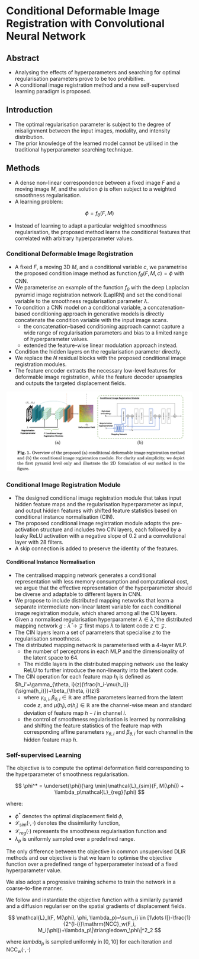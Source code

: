 # Conditional Deformable Image Registration with Convolutional Neural Network

## Abstract

- Analysing the effects of hyperparameters and searching for optimal regularisation parameters prove to be too prohibitive.
- A conditional image registration method and a new self-supervised learning paradigm is proposed.

## Introduction

- The optimal regularisation parameter is subject to the degree of misalignment between the input images, modality, and intensity distribution.
- The prior knowledge of the learned model cannot be utilised in the traditional hyperparameter searching technique.

## Methods

- A dense non-linear correspondence between a fixed image $F$ and a moving image $M$, and the solution $\phi$ is often subject to a weighted smoothness regularisation.
- A learning problem:

$$
\phi = f_\theta(F, M)
$$

- Instead of learning to adapt a particular weighted smoothness regularisation, the proposed method learns the conditional features that correlated with arbitrary hyperparameter values.


### Conditional Deformable Image Registration

- A fixed $F$, a moving 3D $M$, and a conditional variable $c$, we parametrise the proposed condition image method as function $f_\theta(F, M, c) = \phi$ with CNN.
- We parameterise an example of the function $f_\theta$ with the deep Laplacian pyramid image registration network (LapIRN) and set the conditional variable to the smoothness regularisation parameter $\lambda$.
- To condition a CNN model on a conditional variable, a concatenation-based conditioning approach in generative models is directly concatenate the condition variable with the input image scans.
	- the concatenation-based conditioning approach cannot capture a wide range of regularisation parameters and bias to a limited range of hyperparameter values.
	- extended the feature-wise linear modulation approach instead.
- Condition the hidden layers on the regularisation parameter directly.
- We replace the $N$ residual blocks with the proposed conditional image registration modules.
- The feature encoder extracts the necessary low-level features for deformable image registration, while the feature decoder upsamples and outputs the targeted displacement fields.

![CDIRCNN.png](../_media/CDIRCNN.png)

### Conditional Image Registration Module

- The designed conditional image registration module that takes input hidden feature maps and the regularisation hyperparameter as input, and output hidden features with shifted feature statistics based on conditional instance normalisation (CIN).
- The proposed conditional image registration module adopts the pre-activation structure and includes two CIN layers, each followed by a leaky ReLU activation with a negative slope of 0.2 and a convolutional layer with 28 filters.
- A skip connection is added to preserve the identity of the features.

#### Conditional Instance Normalisation

- The centralised mapping network generates a conditional representation with less memory consumption and computational cost, we argue that the effective representation of the hyperparameter should be diverse and adaptable to different layers in CNN.
- We propose to include distributed mapping networks that learn a separate intermediate non-linear latent variable for each conditional image registration module, which shared among all the CIN layers.
- Given a normalised regularisation hyperparameter $\lambda \in \bar{\lambda}$, the distributed mapping network $g: \bar{\lambda}\rightarrow \mathcal{Z}$ first maps $\lambda$ to latent code $z \in \mathcal{Z}$.
- The CIN layers learn a set of parameters that specialise $z$ to the regularisation smoothness.
- The distributed mapping network is parameterised with a 4-layer MLP.
	- the number of perceptrons in each MLP and the dimensionality of the latent space to $64$.
	- The middle layers in the distributed mapping network use the leaky ReLU to further introduce the non-linearity into the latent code.
- The CIN operation for each feature map $h_i$ is defined as $h_i'=\gamma_{\theta, i}(z)(\frac{h_i-\mu(h_i)}{\sigma(h_i)})+\beta_{\theta, i}(z)$
	- where $\gamma_{\theta, i},\beta_{\theta, i} \in \mathbb{R}$ are affine parameters learned from the latent code $z$, and $\mu(h_i), \sigma(h_i) \in \mathbb{R}$ are the channel-wise mean and standard deviation of feature map $h-I$ in channel $i$.
	- the control of smoothness regularisation is learned by normalising and shifting the feature statistics of the feature map with corresponding affine parameters $\gamma_{\theta, i}$ and $\beta_{\theta, i}$ for each channel in the hidden feature map $h$.

### Self-supervised Learning

The objective is to compute the optimal deformation field corresponding to the hyperparameter of smoothness regularisation.

$$
\phi^* = \underset{\phi}{\arg \min}\mathcal{L}_{sim}(F, M(\phi)) + \lambda_p\mathcal{L}_{reg}(\phi)
$$

where: 
- $\phi^*$ denotes the optimal displacement field $\phi$, 
- $\mathcal{L}_{sim}(\cdot, \cdot)$ denotes the dissimilarity function, 
- $\mathcal{L}_{reg}(\cdot)$ represents the smoothness regularisation function and 
- $\lambda_p$ is uniformly sampled over a predefined range.

The only difference between the objective in common unsupervised DLIR methods and our objective is that we learn to optimise the objective function over a predefined range of hyperparameter instead of a fixed hyperparameter value.

We also adopt a progressive training scheme to train the network in a coarse-to-fine manner.

We follow and instantiate the objective function with a similarily pyramid and a diffusion regulariser on the spatial gradients of displacement fields.

$$
\mathcal{L}_l(F, M(\phi), \phi, \lambda_p)=\sum_{i \in [1\dots l]}-\frac{1}{2^{l-i}}\mathrm{NCC}_w(F_i, M_i(\phi))+\lambda_p\|\triangledown_\phi\|^2_2
$$

where $lambda_p$ is sampled uniformly in $[0, 10]$ for each iteration and $\mathrm{NCC}_w(\cdot, \cdot)$